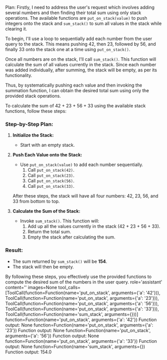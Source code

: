 Plan: <think>
Firstly, I need to address the user's request which involves adding several numbers and then finding their total sum using only stack operations. The available functions are `put_on_stack(value)` to push integers onto the stack and `sum_stack()` to sum all values in the stack while clearing it.

To begin, I'll use a loop to sequentially add each number from the user query to the stack. This means pushing 42, then 23, followed by 56, and finally 33 onto the stack one at a time using `put_on_stack()`.

Once all numbers are on the stack, I'll call `sum_stack()`. This function will calculate the sum of all values currently in the stack. Since each number was added individually, after summing, the stack will be empty, as per its functionality.

Thus, by systematically pushing each value and then invoking the summation function, I can obtain the desired total sum using only the provided stack operations.
</think>

To calculate the sum of 42 + 23 + 56 + 33 using the available stack functions, follow these steps:

### Step-by-Step Plan:

1. **Initialize the Stack:**
   - Start with an empty stack.

2. **Push Each Value onto the Stack:**
   - Use `put_on_stack(value)` to add each number sequentially.
     1. Call `put_on_stack(42)`.
     2. Call `put_on_stack(23)`.
     3. Call `put_on_stack(56)`.
     4. Call `put_on_stack(33)`.

   After these steps, the stack will have all four numbers: 42, 23, 56, and 33 from bottom to top.

3. **Calculate the Sum of the Stack:**
   - Invoke `sum_stack()`. This function will:
     1. Add up all the values currently in the stack (42 + 23 + 56 + 33).
     2. Return the total sum.
     3. Empty the stack after calculating the sum.

### Result:

- The sum returned by `sum_stack()` will be **154**.
- The stack will then be empty.

By following these steps, you effectively use the provided functions to compute the desired sum of the numbers in the user query.
role='assistant' content='' images=None tool_calls=[ToolCall(function=Function(name='put_on_stack', arguments={'a': '42'})), ToolCall(function=Function(name='put_on_stack', arguments={'a': '23'})), ToolCall(function=Function(name='put_on_stack', arguments={'a': '56'})), ToolCall(function=Function(name='put_on_stack', arguments={'a': '33'})), ToolCall(function=Function(name='sum_stack', arguments={}))]
function=Function(name='put_on_stack', arguments={'a': '42'})
Function output: None
function=Function(name='put_on_stack', arguments={'a': '23'})
Function output: None
function=Function(name='put_on_stack', arguments={'a': '56'})
Function output: None
function=Function(name='put_on_stack', arguments={'a': '33'})
Function output: None
function=Function(name='sum_stack', arguments={})
Function output: 154.0
